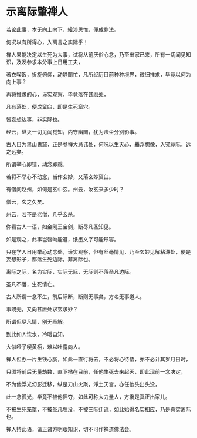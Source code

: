 # 示离际肇禅人

若论此事，本无向上向下，纔涉思惟，便成剩法。

何况以有所得心，入离言之实际乎！

禅人果能决定以生死为大事，试将从前厌俗心念，乃至出家已来，所有一切闻见知识，及发参求本分事上日用工夫，

著衣喫饭，折旋俯仰，动静閒忙，凡所经历目前种种境界，微细推求，毕竟以何为向上事？

再将推求的心，谛实观察，毕竟落在甚麽处，

凡有落处，便成窠臼，即是生死窟穴。

皆妄想边事，非实际也。

经云，纵灭一切见闻觉知，内守幽閒，犹为法尘分别影事。

古人目为黑山鬼窟，正是参禅大忌讳处，何况以生灭心，麤浮想像，入究竟际，远之远矣。

所谓举心即错，动念即乖。

若将不举心不动念，当作玄妙，又落玄妙窠臼。

有僧问赵州，如何是玄中玄。州云，汝玄来多少时？ 

僧云，玄之久矣。

州云，若不是老僧，几乎玄杀。

你看古人一语，如金刚王宝剑，断尽凡圣知见。

如是观之，此事岂唇吻能道，纸墨文字可能形容。

只在学人日用举心动念处，谛实观察，但有丝毫情见，乃至玄妙见解粘滞处，便是妄想影子，都落生死边际，非离际也。

离际之际，名为实际，实际无际，无际则不落圣凡边际。

圣凡不落，生死情亡。

古人所谓一念不生，前后际断，断则无事矣，方名无事道人。

事既无，又向甚麽处求玄求妙？

所谓但尽凡情，别无圣解。

到此如人饮水，冷暖自知。

大似哑子喫黄栢，难以吐露向人。

禅人但办一片生铁心肠，如此一直行将去，不必将心待悟，亦不必计其岁月日时，

只须将前后无量劫数，直下拈在目前，任他生死去来起灭，即此现前一念决定，

不为他浮光幻影迁移，纵是刀山火聚，淨土天宫，亦任他头出头没，

此一念孤光，毕竟不被他摇夺，如此可称大力量人，方纔是真正出家儿。

不被生死笼罩，不被圣凡埋没，不被三际迁讹，如此始得名实相应，乃是真实离际也。

禅人持此语，请正诸方明眼知识，切不可作禅道佛法会。
